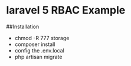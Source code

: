 # laravel 5 RBAC Example

##Installation
* chmod -R 777 storage
* composer install
* config the .env.local
* php artisan migrate
